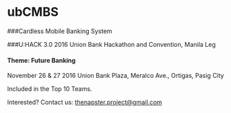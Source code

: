 # ubCMBS
###Cardless Mobile Banking System

###U:HACK 3.0 2016 Union Bank Hackathon and Convention, Manila Leg
#### Theme: Future Banking
November 26 & 27 2016 Union Bank Plaza, Meralco Ave., Ortigas, Pasig City

Included in the Top 10 Teams.


Interested? Contact us: thenapster.project@gmail.com